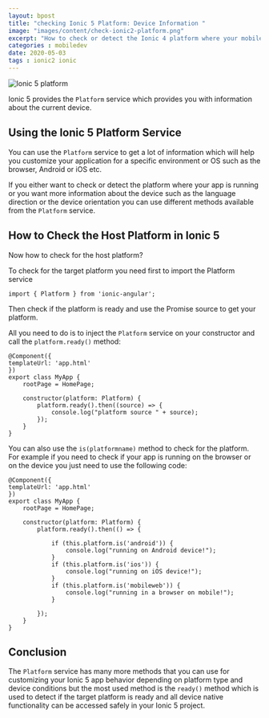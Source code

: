 ```yaml
---
layout: bpost
title: "checking Ionic 5 Platform: Device Information "
image: "images/content/check-ionic2-platform.png"
excerpt: "How to check or detect the Ionic 4 platform where your mobile app is running"
categories : mobiledev
date: 2020-05-03
tags : ionic2 ionic 
---
```


![Ionic 5 platform](/images/content/check-ionic2-platform.png)

Ionic 5 provides the `Platform` service which provides you with information about the current device.

## Using the Ionic 5 Platform Service

You can use the `Platform` service to get a lot of information which will help you customize your application for a specific environment or OS such as the browser, Android or iOS etc.

If you either want to check or detect the platform where your app is running or you want more information about the device such as the language direction or the device orientation you can use different methods available from the `Platform` service.

## How to Check the Host Platform in Ionic 5

Now how to check for the host platform?

To check for the target platform you need first to import the Platform service 

    import { Platform } from 'ionic-angular'; 

Then check if the platform is ready and use the Promise source to get your platform.

All you need to do is to inject the `Platform` service on your constructor and call the `platform.ready()` method: 

    @Component({
    templateUrl: 'app.html'
    })
    export class MyApp {
        rootPage = HomePage;

        constructor(platform: Platform) {
            platform.ready().then((source) => {
                console.log("platform source " + source);
            });
        }
    }

You can also use the `is(platformname)` method to check for the platform. For example if you need to check
if your app is running on the browser or on the device you just need to use the following code:

    @Component({
    templateUrl: 'app.html'
    })
    export class MyApp {
        rootPage = HomePage;

        constructor(platform: Platform) {
            platform.ready().then(() => {

                if (this.platform.is('android')) {
                    console.log("running on Android device!");
                }
                if (this.platform.is('ios')) {
                    console.log("running on iOS device!");
                }
                if (this.platform.is('mobileweb')) {
                    console.log("running in a browser on mobile!");
                }
                 
            });
        }
    }


## Conclusion

The `Platform` service has many more methods that you can use for customizing your Ionic 5 app behavior depending on platform type and device conditions but the most used method is the `ready()` method which is used to detect if the target platform is ready and all device native functionality can be accessed safely in your Ionic 5 project.

